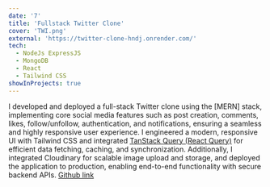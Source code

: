 ```yaml
---
date: '7'
title: 'Fullstack Twitter Clone'
cover: 'TWI.png'
external: 'https://twitter-clone-hndj.onrender.com/'
tech:
  - NodeJs ExpressJS
  - MongoDB
  - React
  - Tailwind CSS
showInProjects: true
---
```



 I developed and deployed a full-stack Twitter clone using the [MERN] stack, implementing core social media features such as post creation, comments, likes, follow/unfollow, authentication, and notifications, ensuring a seamless and highly responsive user experience. I engineered a modern, responsive UI with Tailwind CSS and integrated [TanStack Query (React Query)]() for efficient data fetching, caching, and synchronization. Additionally, I integrated Cloudinary for scalable image upload and storage, and deployed the application to production, enabling end-to-end functionality with secure backend APIs. [Github link](https://github.com/RastogiAdit/Twitter-Clone)
